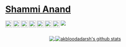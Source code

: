 # <a href="https://www.shammianand.live">Shammi Anand</a>
![](https://visitor-badge.laobi.icu/badge?page_id=shammianand.visitor-badge)
<a href="https://www.linkedin.com/in/shammicusat/">
  <img align="left" alt=" Linkedin" width="22px" src="https://cdn.jsdelivr.net/npm/simple-icons@v3/icons/linkedin.svg" />
</a>
<a href="https://github.com/shammianand">
  <img align="left" alt=" GitHub" width="22px" src="https://cdn.jsdelivr.net/npm/simple-icons@v3/icons/github.svg" />
</a>
<a href="https://kaggle.com/shammianand">
  <img align="left" alt=" Kaggle" width="22px" src="https://cdn.jsdelivr.net/npm/simple-icons@v3/icons/kaggle.svg" />
</a>
<a href="mailto:shammianand101@gmail.com">
  <img align="left" alt=" Mail" width="22px" src="https://cdn.jsdelivr.net/npm/simple-icons@v3/icons/gmail.svg" />
</a>
<a href="https://www.codechef.com/users/shammi22">
  <img align="left" alt=" Codechef" width="22px" src="https://cdn.jsdelivr.net/npm/simple-icons@v3/icons/codechef.svg" />
  </a>
<a href="https://codeforces.com/profile/shammianand">
  <img align="left" alt=" CodeForces" width="22px" src="https://cdn.jsdelivr.net/npm/simple-icons@v3/icons/codeforces.svg" />
  </a>
<a href="https://www.hackerrank.com/shammianand">
  <img align="left" alt=" HackerRank" width="22px" src="https://cdn.jsdelivr.net/npm/simple-icons@v3/icons/hackerrank.svg" />
  </a>
<br></br>

<p align="center">
<a href="https://github.com/shammianand">
  <img align="center" src="https://github-readme-stats.vercel.app/api/top-langs/?username=shammianand&theme=dark&hide_langs_below=1&hide=c%2B%2B" />
  <img align="center" src="https://github-readme-stats.vercel.app/api?username=shammianand&show_icons=true&title_color=fff&icon_color=79ff97&text_color=9f9f9f&bg_color=151515" alt="akbloodadarsh's github stats"/>
</a></p>
